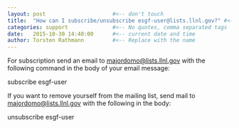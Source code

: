 ```yaml
---
layout: post                     #<-- don't touch
title:  "How can I subscribe/unsubscribe esgf-user@lists.llnl.gov?" #<-- keep the quotes " ... "
categories: support              #<-- No quotes, comma separated tags
date:   2015-10-30 14:40:00      #<-- current date and time
author: Torsten Rathmann         #<-- Replace with the name
---
```


For subscription send an email to majordomo@lists.llnl.gov with the following command in the body of your email message: 

subscribe esgf-user

If you want to remove yourself from the mailing list, send mail to majordomo@lists.llnl.gov with the following in the body:

unsubscribe esgf-user


